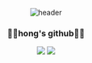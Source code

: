 <div align = "center">

![header](https://capsule-render.vercel.app/api?type=waving&&color=gradient&height=100&section=header&fontSize=90)
</div>

<div align = "center">
<h3>👩‍💻hong's github👩‍💻</h3>
<a href="https://instagram.com/ssehi_mon?igshid=YmMyMTA2M2Y="><img src="https://img.shields.io/badge/Instagram-E4405F?style=flat-square&logo=instagram&logoColor=white"/></a>
<a href="https://m.blog.naver.com/ddh2020"><img src="https://img.shields.io/badge/Velog-3DDC84?style=flat-square&logo=Blogger&logoColor=white"/></a>
